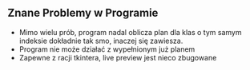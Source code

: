 ## Znane Problemy w Programie ##
- Mimo wielu prób, program nadal oblicza plan dla klas o tym samym indeksie dokładnie tak smo, inaczej się zawiesza.
- Program nie może działać z wypełnionym już planem
- Zapewne z racji tkintera, live preview jest nieco zbugowane